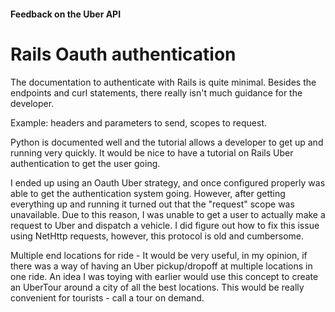 #### Feedback on the Uber API ####

# Rails Oauth authentication

The documentation to authenticate with Rails is quite minimal. Besides the endpoints and curl statements, there really isn't much guidance for the developer. 

Example: headers and parameters to send, scopes to request.

Python is documented well and the tutorial allows a developer to get up and running very quickly. It would be nice to have a tutorial on Rails Uber authentication to get the user going. 

I ended up using an Oauth Uber strategy, and once configured properly was able to get the authentication system going. However, after getting everything up and running it turned out that the "request" scope was unavailable. Due to this reason, I was unable to get a user to actually make a request to Uber and dispatch a vehicle. I did figure out how to fix this issue using NetHttp requests, however, this protocol is old and cumbersome. 

Multiple end locations for ride - It would be very useful, in my opinion, if there was a way of having an Uber pickup/dropoff at multiple locations in one ride. An idea I was toying with earlier would use this concept to create an UberTour around a city of all the best locations. This would be really convenient for tourists - call a tour on demand. 

